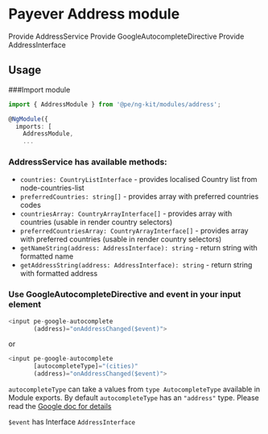 # Payever Address module

Provide AddressService
Provide GoogleAutocompleteDirective
Provide AddressInterface

## Usage 

###Import module 

```typescript
import { AddressModule } from '@pe/ng-kit/modules/address';

@NgModule({
  imports: [
    AddressModule,
    ...
```

### AddressService has available methods:
- `countries: CountryListInterface` - provides localised Country list from node-countries-list
- `preferredCountries: string[]` - provides array with preferred countries codes
- `countriesArray: CountryArrayInterface[]` - provides array with countries (usable in render country selectors)
- `preferredCountriesArray: CountryArrayInterface[]` - provides array with preferred countries (usable in render country selectors)
- `getNameString(address: AddressInterface): string` - return string with formatted name
- `getAddressString(address: AddressInterface): string` - return string with formatted address

### Use GoogleAutocompleteDirective and event in your input element

```typescript
<input pe-google-autocomplete
       (address)="onAddressChanged($event)">
```
or
```typescript
<input pe-google-autocomplete
       [autocompleteType]="(cities)"
       (address)="onAddressChanged($event)">
```
`autocompleteType` can take a values from `type AutocompleteType` available in Module exports. By default `autocompleteType` has an `"address"` type. Please read the [Google doc for details](https://developers.google.com/maps/documentation/javascript/places-autocomplete#add_autocomplete)

`$event` has Interface `AddressInterface`
